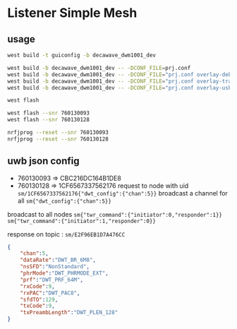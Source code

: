 # Listener Simple Mesh
## usage
```bash
west build -t guiconfig -b decawave_dwm1001_dev

west build -b decawave_dwm1001_dev -- -DCONF_FILE=prj.conf
west build -b decawave_dwm1001_dev -- -DCONF_FILE="prj.conf overlay-debug.conf"
west build -b decawave_dwm1001_dev -- -DCONF_FILE="prj.conf overlay-tracing.conf"
west build -b decawave_dwm1001_dev -- -DCONF_FILE="prj.conf overlay-usb.conf"

west flash

west flash --snr 760130093
west flash --snr 760130128

nrfjprog --reset --snr 760130093
nrfjprog --reset --snr 760130128
```

## uwb json config
- 760130093 => CBC216DC164B1DE8
- 760130128 => 1CF6567337562176
request to node with uid
`sm/1CF6567337562176{"dwt_config":{"chan":5}}`
broadcast a channel for all
`sm{"dwt_config":{"chan":5}}`

broadcast to all nodes
`sm{"twr_command":{"initiator":0,"responder":1}}`
`sm{"twr_command":{"initiator":1,"responder":0}}`

response on topic : `sm/E2F96EB1D7A476CC`
```json
{
    "chan":5,
    "dataRate":"DWT_BR_6M8",
    "nsSFD":"NonStandard",
    "phrMode":"DWT_PHRMODE_EXT",
    "prf":"DWT_PRF_64M",
    "rxCode":9,
    "rxPAC":"DWT_PAC8",
    "sfdTO":129,
    "txCode":9,
    "txPreambLength":"DWT_PLEN_128"
}
```

